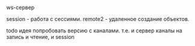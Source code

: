 ws-сервер

session - работа с сессиями.
remote2 - удаленное создание объектов.

todo идея попробовать версию с каналами. т.е. и сервер каналы на запись и чтение, и session